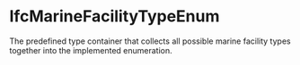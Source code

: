 IfcMarineFacilityTypeEnum
=========================
The predefined type container that collects all possible marine facility types
together into the implemented enumeration.


